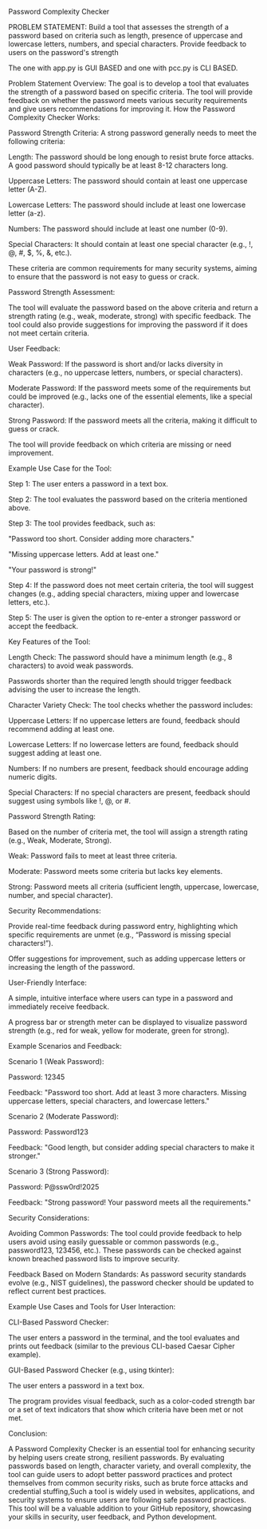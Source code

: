 Password Complexity Checker

PROBLEM STATEMENT: Build a tool that assesses the strength of a password 
based on criteria such as length, presence of uppercase 
and lowercase letters, numbers, and special characters. 
Provide feedback to users on the password's strength

The one with app.py is GUI BASED and one with pcc.py is CLI BASED.

Problem Statement Overview: The goal is to develop a tool that evaluates the strength of a password based on specific criteria. The tool will provide feedback on whether the password meets various security requirements and give users recommendations for improving it.
How the Password Complexity Checker Works:

  Password Strength Criteria: A strong password generally needs to meet the following criteria:
  
  Length: The password should be long enough to resist brute force attacks. A good password should typically be at least 8-12 characters long.
        
  Uppercase Letters: The password should contain at least one uppercase letter (A-Z).

  Lowercase Letters: The password should include at least one lowercase letter (a-z).
        
  Numbers: The password should include at least one number (0-9).
        
  Special Characters: It should contain at least one special character (e.g., !, @, #, $, %, &, etc.).

  These criteria are common requirements for many security systems, aiming to ensure that the password is not easy to guess or crack.

  Password Strength Assessment:
  
  The tool will evaluate the password based on the above criteria and return a strength rating (e.g., weak, moderate, strong) with specific feedback.
   The tool could also provide suggestions for improving the password if it does not meet certain criteria.

   User Feedback:
   
  Weak Password: If the password is short and/or lacks diversity in characters (e.g., no uppercase letters, numbers, or special characters).
  
  Moderate Password: If the password meets some of the requirements but could be improved (e.g., lacks one of the essential elements, like a special character).
  
  Strong Password: If the password meets all the criteria, making it difficult to guess or crack.
  
   The tool will provide feedback on which criteria are missing or need improvement.

  Example Use Case for the Tool:
  
  Step 1: The user enters a password in a text box.
        
  Step 2: The tool evaluates the password based on the criteria mentioned above.
  
  Step 3: The tool provides feedback, such as:
  
  "Password too short. Consider adding more characters."
  
  "Missing uppercase letters. Add at least one."
  
  "Your password is strong!"
         
 Step 4: If the password does not meet certain criteria, the tool will suggest changes (e.g., adding special characters, mixing upper and lowercase letters, etc.).
 
 Step 5: The user is given the option to re-enter a stronger password or accept the feedback.

Key Features of the Tool:

   Length Check:
   The password should have a minimum length (e.g., 8 characters) to avoid weak passwords.
  
   Passwords shorter than the required length should trigger feedback advising the user to increase the length.
   
  Character Variety Check:
      The tool checks whether the password includes:
      
   Uppercase Letters: If no uppercase letters are found, feedback should recommend adding at least one.
        
   Lowercase Letters: If no lowercase letters are found, feedback should suggest adding at least one.
        
   Numbers: If no numbers are present, feedback should encourage adding numeric digits.
        
   Special Characters: If no special characters are present, feedback should suggest using symbols like !, @, or #.

  Password Strength Rating:
  
  Based on the number of criteria met, the tool will assign a strength rating (e.g., Weak, Moderate, Strong).
  
  Weak: Password fails to meet at least three criteria.

  Moderate: Password meets some criteria but lacks key elements.
  
  Strong: Password meets all criteria (sufficient length, uppercase, lowercase, number, and special character).

   Security Recommendations:
      
  Provide real-time feedback during password entry, highlighting which specific requirements are unmet (e.g., “Password is missing special characters!”).
  
  Offer suggestions for improvement, such as adding uppercase letters or increasing the length of the password.

  User-Friendly Interface:
     
  A simple, intuitive interface where users can type in a password and immediately receive feedback.
      
  A progress bar or strength meter can be displayed to visualize password strength (e.g., red for weak, yellow for moderate, green for strong).

Example Scenarios and Feedback:

   Scenario 1 (Weak Password):
    
  Password: 12345
  
  Feedback: "Password too short. Add at least 3 more characters. Missing uppercase letters, special characters, and lowercase letters."

   Scenario 2 (Moderate Password):
    
  Password: Password123
     
  Feedback: "Good length, but consider adding special characters to make it stronger."

  Scenario 3 (Strong Password):
   
  Password: P@ssw0rd!2025
    
  Feedback: "Strong password! Your password meets all the requirements."

Security Considerations:
 
Avoiding Common Passwords: The tool could provide feedback to help users avoid using easily guessable or common passwords (e.g., password123, 123456, etc.). These passwords can be checked against known breached password lists to improve security.

Feedback Based on Modern Standards: As password security standards evolve (e.g., NIST guidelines), the password checker should be updated to reflect current best practices.

Example Use Cases and Tools for User Interaction:

  CLI-Based Password Checker:
  
  The user enters a password in the terminal, and the tool evaluates and prints out feedback (similar to the previous CLI-based Caesar Cipher example).
  
  GUI-Based Password Checker (e.g., using tkinter):
  
  The user enters a password in a text box.
     
  The program provides visual feedback, such as a color-coded strength bar or a set of text indicators that show which criteria have been met or not met.
  
Conclusion:

A Password Complexity Checker is an essential tool for enhancing security by helping users create strong, resilient passwords. By evaluating passwords based on length, character variety, and overall complexity, the tool can guide users to adopt better password practices and protect themselves from common security risks, such as brute force attacks and credential stuffing,Such a tool is widely used in websites, applications, and security systems to ensure users are following safe password practices. This tool will be a valuable addition to your GitHub repository, showcasing your skills in security, user feedback, and Python development.
